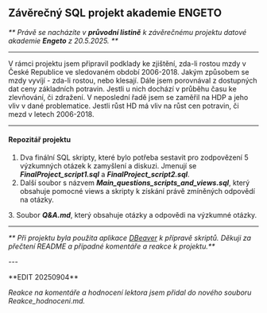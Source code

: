 ## Závěrečný SQL projekt akademie ENGETO





*\*\* Právě se nacházíte v **průvodní listině** k závěrečnému projektu datové akademie <b>Engeto</b> z 20.5.2025. \*\**





---



V rámci projektu jsem připravil podklady ke zjištění, zda-li rostou mzdy v České Republice ve sledovaném období 2006-2018. Jakým způsobem se mzdy vyvíjí - zda-li rostou, nebo klesají.
Dále jsem porovnával z dostupných dat ceny základních potravin. Jestli u nich dochází v průběhu času ke zlevňování, či zdražení. V neposlední řadě jsem se zaměřil na HDP a jeho vliv v dané problematice. Jestli růst HD má vliv na růst cen potravin, či mezd v letech 2006-2018.



---





#### Repozitář projektu



1. Dva finální SQL skripty, které bylo potřeba sestavit pro zodpovězení 5 výzkumných otázek k zamyšlení a diskuzi. Jmenují se ***FinalProject\_script1.sql*** a ***FinalProject\_script2.sql***.
2. Další soubor s názvem ***Main\_questions\_scripts\_and\_views.sql***, který obsahuje pomocné views a skripty k získání právě zmíněných odpovědí na otázky.



3\. Soubor ***Q\&A.md***, který obsahuje otázky a odpovědi na výzkumné otázky.





---





*\*\* Při projektu byla použita aplikace* [*DBeaver*](https://dbeaver.io/) *k přípravě skriptů. Děkuji za přečtení README a případné komentáře a reakce k projektu.\*\**





*---*



\*\*EDIT 20250904\*\*

*Reakce na komentáře a hodnocení lektora jsem přidal do nového souboru Reakce_hodnoceni.md.*

